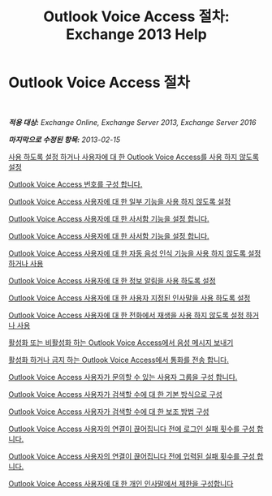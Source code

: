 ﻿---
title: 'Outlook Voice Access 절차: Exchange 2013 Help'
TOCTitle: Outlook Voice Access 절차
ms:assetid: 1cab0106-1ec2-4257-8911-32a1e73b185d
ms:mtpsurl: https://technet.microsoft.com/ko-kr/library/JJ863109(v=EXCHG.150)
ms:contentKeyID: 50555950
ms.date: 05/22/2018
mtps_version: v=EXCHG.150
ms.translationtype: MT
---

# Outlook Voice Access 절차

 

_**적용 대상:** Exchange Online, Exchange Server 2013, Exchange Server 2016_

_**마지막으로 수정된 항목:** 2013-02-15_

[사용 하도록 설정 하거나 사용자에 대 한 Outlook Voice Access를 사용 하지 않도록 설정](enable-or-disable-outlook-voice-access-for-users-exchange-2013-help.md)

[Outlook Voice Access 번호를 구성 합니다.](configure-an-outlook-voice-access-number-exchange-2013-help.md)

[Outlook Voice Access 사용자에 대 한 일부 기능을 사용 하지 않도록 설정](disable-selected-features-for-outlook-voice-access-users-exchange-2013-help.md)

[Outlook Voice Access 사용자에 대 한 사서함 기능을 설정 합니다.](set-mailbox-features-for-outlook-voice-access-users-exchange-2013-help.md)

[Outlook Voice Access 사용자에 대 한 사서함 기능을 설정 합니다.](set-mailbox-features-for-an-outlook-voice-access-user-exchange-2013-help.md)

[Outlook Voice Access 사용자에 대 한 자동 음성 인식 기능을 사용 하지 않도록 설정 하거나 사용](enable-or-disable-automatic-speech-recognition-for-an-outlook-voice-access-user-exchange-2013-help.md)

[Outlook Voice Access 사용자에 대 한 정보 알림을 사용 하도록 설정](enable-an-informational-announcement-for-outlook-voice-access-users-exchange-2013-help.md)

[Outlook Voice Access 사용자에 대 한 사용자 지정된 인사말을 사용 하도록 설정](enable-a-customized-greeting-for-outlook-voice-access-users-exchange-2013-help.md)

[Outlook Voice Access 사용자에 대 한 전화에서 재생을 사용 하지 않도록 설정 하거나 사용](enable-or-disable-play-on-phone-for-outlook-voice-access-users-exchange-2013-help.md)

[활성화 또는 비활성화 하는 Outlook Voice Access에서 음성 메시지 보내기](enable-or-disable-sending-voice-messages-from-outlook-voice-access-exchange-2013-help.md)

[활성화 하거나 금지 하는 Outlook Voice Access에서 통화를 전송 합니다.](enable-or-prevent-transferring-calls-from-outlook-voice-access-exchange-2013-help.md)

[Outlook Voice Access 사용자가 문의할 수 있는 사용자 그룹을 구성 합니다.](configure-the-group-of-users-that-outlook-voice-access-users-can-contact-exchange-2013-help.md)

[Outlook Voice Access 사용자가 검색할 수에 대 한 기본 방식으로 구성](configure-the-primary-way-for-outlook-voice-access-users-to-search-exchange-2013-help.md)

[Outlook Voice Access 사용자가 검색할 수에 대 한 보조 방법 구성](configure-the-secondary-way-for-outlook-voice-access-users-to-search-exchange-2013-help.md)

[Outlook Voice Access 사용자의 연결이 끊어집니다 전에 로그인 실패 횟수를 구성 합니다.](configure-the-number-of-sign-in-failures-before-outlook-voice-access-users-are-disconnected-exchange-2013-help.md)

[Outlook Voice Access 사용자의 연결이 끊어집니다 전에 입력된 실패 횟수를 구성 합니다.](configure-the-number-of-input-failures-before-outlook-voice-access-users-are-disconnected-exchange-2013-help.md)

[Outlook Voice Access 사용자에 대 한 개인 인사말에서 제한을 구성합니다](configure-the-limit-on-personal-greetings-for-outlook-voice-access-users-exchange-2013-help.md)

